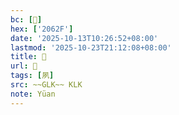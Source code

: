 ```yaml
---
bc: [𠘯]
hex: ['2062F']
date: '2025-10-13T10:26:52+08:00'
lastmod: '2025-10-23T21:12:08+08:00'
title: 􀚀
url: 􀚀
tags: [夙]
src: ~~GLK~~ KLK
note: Yüan
---
```

